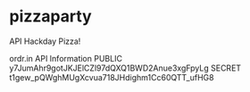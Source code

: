 pizzaparty
==========
API Hackday Pizza!

ordr.in API Information
PUBLIC y7JumAhr9gotJKJElCZl97dQXQ1BWD2Anue3xgFpyLg
SECRET t1gew_pQWghMUgXcvua718JHdighm1Cc60QTT_ufHG8